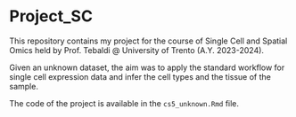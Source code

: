 # Project_SC
This repository contains my project for the course of Single Cell and Spatial Omics held by Prof. Tebaldi @ University of Trento (A.Y. 2023-2024).

Given an unknown dataset, the aim was to apply the standard workflow for single cell expression data and infer the cell types and the tissue of the sample.

The code of the project is available in the `cs5_unknown.Rmd` file.